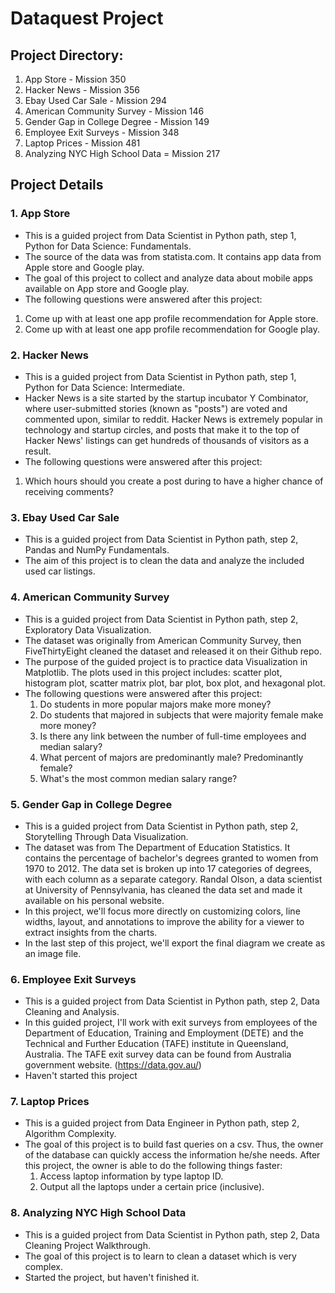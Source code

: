 # Dataquest Project

## Project Directory:
1. App Store - Mission 350
2. Hacker News - Mission 356
3. Ebay Used Car Sale - Mission 294
4. American Community Survey - Mission 146
5. Gender Gap in College Degree - Mission 149
6. Employee Exit Surveys - Mission 348
7. Laptop Prices - Mission 481
8. Analyzing NYC High School Data = Mission 217

## Project Details
### 1. App Store
  - This is a guided project from Data Scientist in Python path, step 1, Python for Data Science: Fundamentals.
  - The source of the data was from statista.com. It contains app data from Apple store and Google play.
  - The goal of this project to collect and analyze data about mobile apps available on App store and Google play.
  - The following questions were answered after this project:
  1) Come up with at least one app profile recommendation for Apple store.
  2) Come up with at least one app profile recommendation for Google play.

### 2. Hacker News
  - This is a guided project from Data Scientist in Python path, step 1, Python for Data Science: Intermediate.
  - Hacker News is a site started by the startup incubator Y Combinator, where user-submitted stories (known as "posts") are voted and commented upon, similar to reddit. Hacker News is extremely popular in technology and startup circles, and posts that make it to the top of Hacker News' listings can get hundreds of thousands of visitors as a result.
  - The following questions were answered after this project:
  1) Which hours should you create a post during to have a higher chance of receiving comments?

### 3. Ebay Used Car Sale
  - This is a guided project from Data Scientist in Python path, step 2, Pandas and NumPy Fundamentals.
  - The aim of this project is to clean the data and analyze the included used car listings.

### 4. American Community Survey
  - This is a guided project from Data Scientist in Python path, step 2, Exploratory Data Visualization.
  - The dataset was originally from American Community Survey, then FiveThirtyEight cleaned the dataset and released it on their Github repo.
  - The purpose of the guided project is to practice data Visualization in Matplotlib. The plots used in this project includes: scatter plot, histogram plot, scatter matrix plot, bar plot, box plot, and hexagonal plot.
  - The following questions were answered after this project:
    1) Do students in more popular majors make more money?
    2) Do students that majored in subjects that were majority female make more money?
    3) Is there any link between the number of full-time employees and median salary?
    4) What percent of majors are predominantly male? Predominantly female?
    5) What's the most common median salary range?

### 5. Gender Gap in College Degree
  - This is a guided project from Data Scientist in Python path, step 2, Storytelling Through Data Visualization.
  - The dataset was from The Department of Education Statistics. It contains the percentage of bachelor's degrees granted to women from 1970 to 2012. The data set is broken up into 17 categories of degrees, with each column as a separate category.
  Randal Olson, a data scientist at University of Pennsylvania, has cleaned the data set and made it available on his personal website.
  - In this project, we'll focus more directly on customizing colors, line widths, layout, and annotations to improve the ability for a viewer to extract insights from the charts.
  - In the last step of this project, we'll export the final diagram we create as an image file.

### 6. Employee Exit Surveys
  - This is a guided project from Data Scientist in Python path, step 2, Data Cleaning and Analysis.
  - In this guided project, I'll work with exit surveys from employees of the Department of Education, Training and Employment (DETE) and the Technical and Further Education (TAFE) institute in Queensland, Australia. The TAFE exit survey data can be found from Australia government website. (https://data.gov.au/)
  - Haven't started this project

### 7. Laptop Prices
- This is a guided project from Data Engineer in Python path, step 2, Algorithm Complexity.
- The goal of this project is to build fast queries on a csv. Thus, the owner of the database can quickly access the information he/she needs. After this project, the owner is able to do the following things faster:
  1) Access laptop information by type laptop ID.
  2) Output all the laptops under a certain price (inclusive).

### 8. Analyzing NYC High School Data
- This is a guided project from Data Scientist in Python path, step 2, Data Cleaning Project Walkthrough.
- The goal of this project is to learn to clean a dataset which is very complex.
- Started the project, but haven't finished it.
